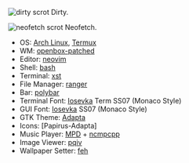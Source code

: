 ![dirty scrot](https://0x0.st/sJ59.png)
Dirty.

![neofetch scrot](https://0x0.st/sJ5p.png)
Neofetch.

- OS: [Arch Linux], [Termux]
- WM: [openbox-patched]
- Editor: [neovim]
- Shell: [bash]
- Terminal: [xst]
- File Manager: [ranger]
- Bar: [polybar]
- Terminal Font: [Iosevka] Term SS07 (Monaco Style)
- GUI Font: [Iosevka] SS07 (Monaco Style)
- GTK Theme: [Adapta]
- Icons: [Papirus-Adapta]
- Music Player: [MPD] + [ncmpcpp]
- Image Viewer: [pqiv]
- Wallpaper Setter: [feh]

[Arch Linux]:      https://www.archlinux.org/
[Termux]:          https://termux.com/
[openbox-patched]: https://github.com/dylanaraps/openbox-patched
[neovim]:          https://neovim.io/
[bash]:            https://www.gnu.org/software/bash/
[xst]:             https://github.com/gnotclub/xst
[ranger]:          https://github.com/ranger/ranger
[polybar]:         https://github.com/jaagr/polybar
[Iosevka]:         https://github.com/be5invis/Iosevka
[Adapta]:          https://github.com/adapta-project/adapta-gtk-theme
[Papirus]:         https://github.com/PapirusDevelopmentTeam/papirus-icon-theme
[MPD]:             https://github.com/MusicPlayerDaemon/MPD
[ncmpcpp]:         https://github.com/arybczak/ncmpcpp
[pqiv]:            https://github.com/phillipberndt/pqiv
[feh]:             https://github.com/derf/feh
